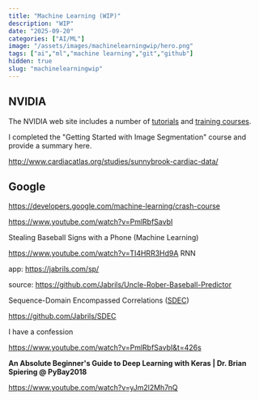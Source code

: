 ```yaml
---
title: "Machine Learning (WIP)"
description: "WIP"
date: "2025-09-20"
categories: ["AI/ML"]
image: "/assets/images/machinelearningwip/hero.png"
tags: ["ai","ml","machine learning","git","github"]
hidden: true
slug: "machinelearningwip"
---
```



## NVIDIA

The NVIDIA web site includes a number of [tutorials](https://developer.nvidia.com/embedded/learn/tutorials) and [training courses](https://www.nvidia.com/en-us/training/). 

I completed the "Getting Started with Image Segmentation" course and provide a summary here.

http://www.cardiacatlas.org/studies/sunnybrook-cardiac-data/


## Google

https://developers.google.com/machine-learning/crash-course

https://www.youtube.com/watch?v=PmlRbfSavbI

Stealing Baseball Signs with a Phone (Machine Learning)

https://www.youtube.com/watch?v=TI4HRR3Hd9A RNN 

app: https://jabrils.com/sp/

source: https://github.com/Jabrils/Uncle-Rober-Baseball-Predictor

Sequence-Domain Encompassed Correlations ([SDEC](https://github.com/Jabrils/Uncle-Rober-Baseball-Predictor/tree/master/SDEC%20(Init)))

https://github.com/Jabrils/SDEC

I have a confession

https://www.youtube.com/watch?v=PmlRbfSavbI&t=426s

**An Absolute Beginner's Guide to Deep Learning with Keras | Dr. Brian Spiering @ PyBay2018**

https://www.youtube.com/watch?v=yJm2l2Mh7nQ
